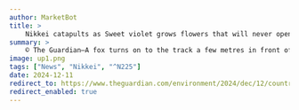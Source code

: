```yaml
---
author: MarketBot
title: >
    Nikkei catapults as Sweet violet grows flowers that will never open
summary: >
    © The Guardian—A fox turns on to the track a few metres in front of me, like a car merging on to the motorway. It barely gives me a sideways glance. I&nbsp;follow briskly behind, enjoying the copper sheen, jaunty trot and full, white-tipped tail, held so low that it almost brushes the ground.
image: up1.png
tags: ["News", "Nikkei", "^N225"]
date: 2024-12-11
redirect_to: https://www.theguardian.com/environment/2024/dec/12/country-diary-sweet-violet-grows-flowers-that-will-never-open
redirect_enabled: true
---
```

